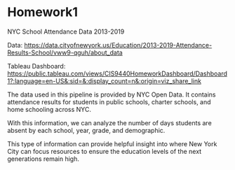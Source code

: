 # Homework1
NYC School Attendance Data 2013-2019

Data:
https://data.cityofnewyork.us/Education/2013-2019-Attendance-Results-School/vww9-qguh/about_data

Tableau Dashboard:
https://public.tableau.com/views/CIS9440HomeworkDashboard/Dashboard1?:language=en-US&:sid=&:display_count=n&:origin=viz_share_link

The data used in this pipeline is provided by NYC Open Data. It contains attendance results for students in public schools, charter schools, and home schooling across NYC. 

With this information, we can analyze the number of days students are absent by each school, year, grade, and demographic.

This type of information can provide helpful insight into where New York City can focus resources to ensure the education levels of the next generations remain high.
